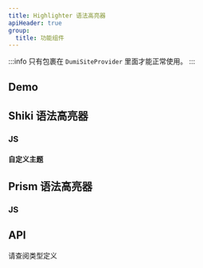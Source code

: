 ```yaml
---
title: Highlighter 语法高亮器
apiHeader: true
group:
  title: 功能组件
---
```


:::info
只有包裹在 `DumiSiteProvider` 里面才能正常使用。
:::

## Demo

## Shiki 语法高亮器

### JS

<code src="./demos/Highlighter/Shiki"></code>

#### 自定义主题

<code src="./demos/Highlighter/ShikiTheme"></code>

## Prism 语法高亮器

### JS

<code src="./demos/Highlighter/Prism"></code>

## API

请查阅类型定义
